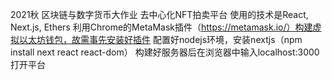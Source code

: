 2021秋 区块链与数字货币大作业 去中心化NFT拍卖平台
使用的技术是React, Next.js, Ethers
利用Chrome的MetaMask插件（https://metamask.io/）构建虚拟以太坊钱包，故需事先安装好插件
配置好nodejs环境，安装nextjs（npm install next react react-dom）
构建好服务器后在浏览器中输入localhost:3000打开平台
